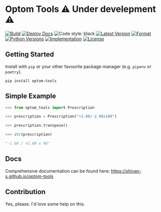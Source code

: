 # Optom Tools ⚠️ Under develepment ⚠️

[![Build](https://github.com/shivan-s/optom-tools/actions/workflows/build.yml/badge.svg)](https://github.com/shivan-s/optom-tools/actions/workflows/build.yml)
[![Deploy Docs](https://github.com/shivan-s/optom-tools/actions/workflows/docs.yml/badge.svg)](https://github.com/shivan-s/optom-tools/actions/workflows/docs.yml)
![Code style: black](https://img.shields.io/badge/code%20style-black-000000.svg)
[![Latest Version](https://img.shields.io/pypi/v/optom-tools.svg)](https://pypi.python.org/pypi/optom-tools/)
[![Format](https://img.shields.io/pypi/format/optom-tools.svg)](https://pypi.python.org/pypi/optom-tools/)
[![Python Versions](https://img.shields.io/pypi/pyversions/optom-tools.svg)](https://pypi.python.org/pypi/optom-tools/)
[![Implementation](https://img.shields.io/pypi/implementation/optom-tools.svg)](https://pypi.python.org/pypi/optom-tools/)
[![License](https://img.shields.io/pypi/status/optom-tools.svg)](https://pypi.python.org/pypi/optom-tools/)

## Getting Started

Install with `pip` or your other favourite package manager (e.g. `pipenv` or `poetry`).

```shell
pip install optom-tools
```

## Simple Example

```python
>>> from optom_tools import Prescription

>>> prescription = Prescription("+1.00/-2.00x180")

>>> prescription.transpose()

>>> str(prescription)

"-1.00 / +2.00 x 90"
```

## Docs

Comprehensive documentation can be found here: <https://shivan-s.github.io/optom-tools>

## Contribution

Yes, please. I'd love some help on this.
